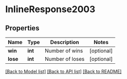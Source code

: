 # InlineResponse2003

## Properties
Name | Type | Description | Notes
------------ | ------------- | ------------- | -------------
**win** | **int** | Number of wins | [optional] 
**lose** | **int** | Number of loses | [optional] 

[[Back to Model list]](../README.md#documentation-for-models) [[Back to API list]](../README.md#documentation-for-api-endpoints) [[Back to README]](../README.md)


